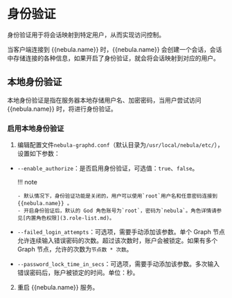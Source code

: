 # 身份验证

身份验证用于将会话映射到特定用户，从而实现访问控制。 

当客户端连接到 {{nebula.name}} 时，{{nebula.name}} 会创建一个会话，会话中存储连接的各种信息，如果开启了身份验证，就会将会话映射到对应的用户。



## 本地身份验证

本地身份验证是指在服务器本地存储用户名、加密密码，当用户尝试访问 {{nebula.name}} 时，将进行身份验证。

### 启用本地身份验证

1. 编辑配置文件`nebula-graphd.conf`（默认目录为`/usr/local/nebula/etc/`），设置如下参数：

  - `--enable_authorize`：是否启用身份验证，可选值：`true`、`false`。   

    !!! note

        - 默认情况下，身份验证功能是关闭的，用户可以使用`root`用户名和任意密码连接到 {{nebula.name}} 。
        - 开启身份验证后，默认的 God 角色账号为`root`，密码为`nebula`。角色详情请参见[内置角色权限](3.role-list.md)。


  - `--failed_login_attempts`：可选项，需要手动添加该参数。单个 Graph 节点允许连续输入错误密码的次数。超过该次数时，账户会被锁定。如果有多个 Graph 节点，允许的次数为`节点数 * 次数`。

  - `--password_lock_time_in_secs`：可选项，需要手动添加该参数。多次输入错误密码后，账户被锁定的时间。单位：秒。

2. 重启 {{nebula.name}} 服务。



